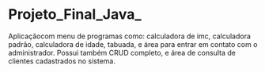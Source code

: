 # Projeto_Final_Java_
Aplicaçãocom menu de programas como: calculadora de imc, calculadora padrão, calculadora de idade, tabuada, e área para entrar em contato com o administrador. Possui também  CRUD completo, e área de consulta de clientes cadastrados no sistema.
